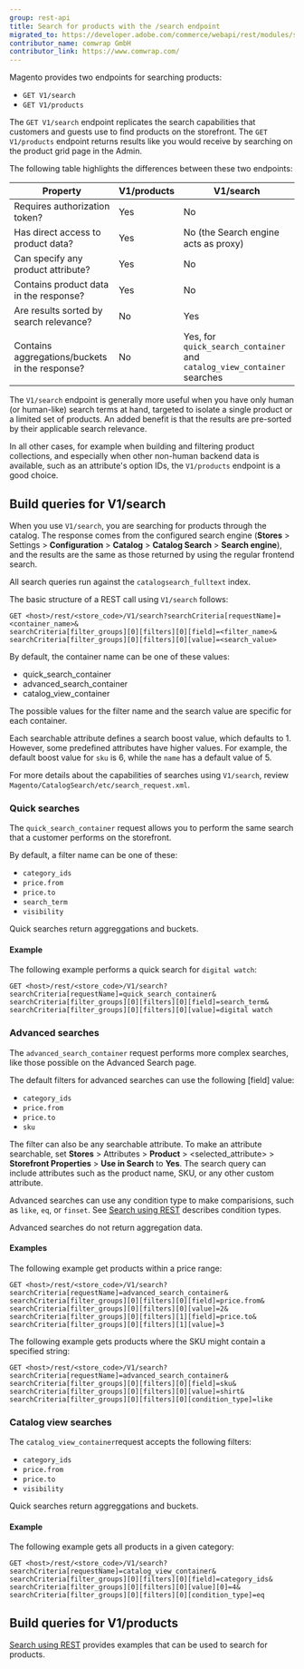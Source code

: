 ```yaml
---
group: rest-api
title: Search for products with the /search endpoint
migrated_to: https://developer.adobe.com/commerce/webapi/rest/modules/search-endpoint/
contributor_name: comwrap GmbH
contributor_link: https://www.comwrap.com/
---
```


Magento provides two endpoints for searching products:

*  `GET V1/search`
*  `GET V1/products`

The `GET V1/search` endpoint replicates the search capabilities that customers and guests use to find products on the storefront. The `GET V1/products` endpoint returns results like you would receive by searching on the product grid page in the Admin.

The following table highlights the differences between these two endpoints:

Property | V1/products | V1/search
--- | --- | ---
Requires authorization token? | Yes | No
Has direct access to product data? | Yes | No (the Search engine acts as proxy)
Can specify any product attribute? | Yes | No
Contains product data in the response? | Yes | No
Are results sorted by search relevance? | No | Yes
Contains aggregations/buckets in the response? | No | Yes, for `quick_search_container` and `catalog_view_container` searches

The `V1/search` endpoint is generally more useful when you have only human (or human-like) search terms at hand, targeted to isolate a single product or a limited set of products. An added benefit is that the results are pre-sorted by their applicable search relevance.

In all other cases, for example when building and filtering product collections, and especially when other non-human backend data is available, such as an attribute's option IDs, the `V1/products` endpoint is a good choice.

## Build queries for V1/search

When you use `V1/search`, you are searching for products through the catalog. The response comes from the configured search engine (**Stores** > Settings > **Configuration** > **Catalog** > **Catalog Search** > **Search engine**), and the results are the same as those returned by using the regular frontend search.

All search queries run against the `catalogsearch_fulltext` index.

The basic structure of a REST call using `V1/search` follows:

```http
GET <host>/rest/<store_code>/V1/search?searchCriteria[requestName]=<container_name>&
searchCriteria[filter_groups][0][filters][0][field]=<filter_name>&
searchCriteria[filter_groups][0][filters][0][value]=<search_value>
```

By default, the container name can be one of these values:

*  quick_search_container
*  advanced_search_container
*  catalog_view_container

The possible values for the filter name and the search value are specific for each container.

Each searchable attribute defines a search boost value, which defaults to 1. However, some predefined attributes have higher values. For example, the default boost value for `sku` is 6, while the `name` has a default value of 5.

For more details about the capabilities of searches using `V1/search`, review `Magento/CatalogSearch/etc/search_request.xml`.

### Quick searches

The `quick_search_container` request allows you to perform the same search that a customer performs on the storefront.

By default, a filter name can be one of these:

*  `category_ids`
*  `price.from`
*  `price.to`
*  `search_term`
*  `visibility`

Quick searches return aggreggations and buckets.

#### Example

The following example performs a quick search for `digital watch`:

```http
GET <host>/rest/<store_code>/V1/search?searchCriteria[requestName]=quick_search_container&
searchCriteria[filter_groups][0][filters][0][field]=search_term&
searchCriteria[filter_groups][0][filters][0][value]=digital watch
```

### Advanced searches

The `advanced_search_container` request performs more complex searches, like those possible on the Advanced Search page.

The default filters for advanced searches can use the following [field] value:

*  `category_ids`
*  `price.from`
*  `price.to`
*  `sku`

The filter can also be any searchable attribute. To make an attribute searchable, set **Stores** > Attributes > **Product** > <selected_attribute> >  **Storefront Properties** > **Use in Search** to **Yes**. The search query can include attributes such as the product name, SKU, or any other custom attribute.

Advanced searches can use any condition type to make comparisions, such as `like`, `eq`, or `finset`. See [Search using REST](https://developer.adobe.com/commerce/webapi/rest/performing-searches.html) describes condition types.

Advanced searches do not return aggregation data.

#### Examples

The following example get products within a price range:

```http
GET <host>/rest/<store_code>/V1/search?searchCriteria[requestName]=advanced_search_container&
searchCriteria[filter_groups][0][filters][0][field]=price.from&
searchCriteria[filter_groups][0][filters][0][value]=2&
searchCriteria[filter_groups][0][filters][1][field]=price.to&
searchCriteria[filter_groups][0][filters][1][value]=3
```

The following example gets products where the SKU might contain a specified string:

```http
GET <host>/rest/<store_code>/V1/search?searchCriteria[requestName]=advanced_search_container&
searchCriteria[filter_groups][0][filters][0][field]=sku&
searchCriteria[filter_groups][0][filters][0][value]=shirt&
searchCriteria[filter_groups][0][filters][0][condition_type]=like
```

### Catalog view searches

The `catalog_view_container`request accepts the following filters:

*  `category_ids`
*  `price.from`
*  `price.to`
*  `visibility`

Quick searches return aggreggations and buckets.

#### Example

The following example gets all products in a given category:

```http
GET <host>/rest/<store_code>/V1/search?searchCriteria[requestName]=catalog_view_container&
searchCriteria[filter_groups][0][filters][0][field]=category_ids&
searchCriteria[filter_groups][0][filters][0][value][0]=4&
searchCriteria[filter_groups][0][filters][0][condition_type]=eq
```

## Build queries for V1/products

[Search using REST](https://developer.adobe.com/commerce/webapi/rest/performing-searches.html) provides examples that can be used to search for products.
